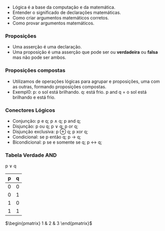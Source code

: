 - Lógica é a base da computação e da matemática.
- Entender o significado de declarações matemáticas.
- Como criar argumentos matemáticos corretos.
- Como provar argumentos matemáticos.
### Proposições
- Uma asserção é uma declaração.
- Uma proposição é uma asserção que pode ser ou **verdadeira** ou **falsa** mas não pode ser ambos.
### Proposições compostas
- Utilizamos de operações lógicas para agrupar e proposições, uma com as outras, formando proposições compostas.
- Exempl0: 
p: o sol está brilhando.
q:  está frio. 
p and q = o sol está brilhando e está frio. 
### Conectores Lógicos
- Conjunção: p e q; p $\wedge$ q; p and q;
- Disjunção: p ou q; p $\vee$ q; p or q; 
- Disjunção exclusiva: p $\oplus$ q; p xor q;
- Condicional: se p então q; p $\rightarrow$ q;
- Bicondicional: p se e somente se q; p $\leftrightarrow$ q;

### Tabela Verdade AND
p $\vee$ q

| p   | q   |
| --- | --- |
| 0   | 0   |
| 0   | 1   |
| 1   | 0   |
| 1   | 1   |
$\begin{pmatrix}
1 & 2 & 3
\end{pmatrix}$
